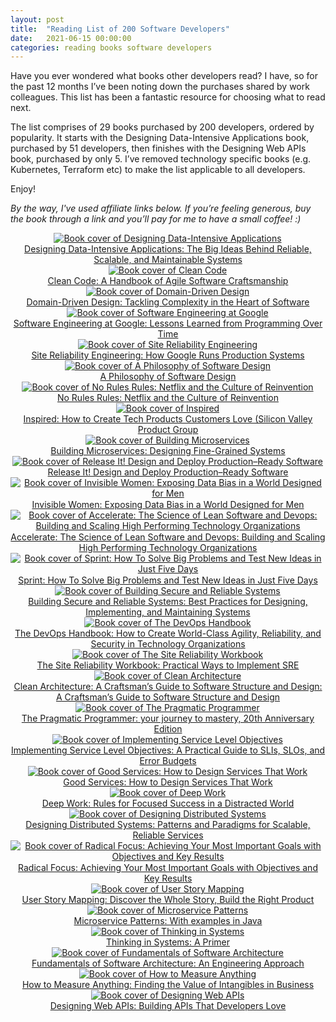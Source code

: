 ```yaml
---
layout: post
title:  "Reading List of 200 Software Developers"
date:   2021-06-15 00:00:00
categories: reading books software developers
---
```


Have you ever wondered what books other developers read? I have, so for the past 12 months I’ve been noting down the purchases shared by work colleagues. This list has been a fantastic resource for choosing what to read next.

The list comprises of 29 books purchased by 200 developers, ordered by popularity. It starts with the Designing Data-Intensive Applications book, purchased by 51 developers, then finishes with the Designing Web APIs book, purchased by only 5. I’ve removed technology specific books (e.g. Kubernetes, Terraform etc) to make the list applicable to all developers.

Enjoy!

_By the way, I've used affiliate links below. If you’re feeling generous, buy the book through a link and you’ll pay for me to have a small coffee! :)_

<div style="text-align:center">
  <a rel="sponsored" href="https://www.amazon.co.uk/Designing-Data-Intensive-Applications-Reliable-Maintainable/dp/1449373321?&amp;linkCode=li3&amp;tag=sketchingdev-21&amp;linkId=d96ee9ae390e63c77d1691c5c28f826a&amp;language=en_GB&amp;ref_=as_li_ss_il" target="_blank"><img border="0" alt="Book cover of Designing Data-Intensive Applications" src="//ws-eu.amazon-adsystem.com/widgets/q?_encoding=UTF8&amp;ASIN=1449373321&amp;Format=_SL250_&amp;ID=AsinImage&amp;MarketPlace=GB&amp;ServiceVersion=20070822&amp;WS=1&amp;tag=sketchingdev-21&amp;language=en_GB" /></a><img src="https://ir-uk.amazon-adsystem.com/e/ir?t=sketchingdev-21&amp;language=en_GB&amp;l=li3&amp;o=2&amp;a=1449373321" width="1" height="1" border="0" alt="" style="border:none !important; margin:0px !important;" />

  <div>
    <a rel="sponsored" href="https://www.amazon.co.uk/Designing-Data-Intensive-Applications-Reliable-Maintainable/dp/1449373321?&amp;linkCode=ll1&amp;tag=sketchingdev-21&amp;linkId=8bde9c782a6e33631ddbf74216bd8ae3&amp;language=en_GB&amp;ref_=as_li_ss_tl">Designing Data-Intensive Applications: The Big Ideas Behind Reliable, Scalable, and Maintainable Systems</a>
  </div>
</div>

<div class="ui hidden divider"></div>

<div style="text-align:center">
  <a rel="sponsored" href="https://www.amazon.co.uk/Clean-Code-Handbook-Software-Craftsmanship/dp/0132350882?&amp;linkCode=li3&amp;tag=sketchingdev-21&amp;linkId=1efc50142087036d8d29ee4550188788&amp;language=en_GB&amp;ref_=as_li_ss_il" target="_blank"><img border="0" alt="Book cover of Clean Code" src="//ws-eu.amazon-adsystem.com/widgets/q?_encoding=UTF8&amp;ASIN=0132350882&amp;Format=_SL250_&amp;ID=AsinImage&amp;MarketPlace=GB&amp;ServiceVersion=20070822&amp;WS=1&amp;tag=sketchingdev-21&amp;language=en_GB" /></a><img src="https://ir-uk.amazon-adsystem.com/e/ir?t=sketchingdev-21&amp;language=en_GB&amp;l=li3&amp;o=2&amp;a=0132350882" width="1" height="1" border="0" alt="" style="border:none !important; margin:0px !important;" />

  <div>
    <a rel="sponsored" href="https://www.amazon.co.uk/Clean-Code-Handbook-Software-Craftsmanship/dp/0132350882?&amp;linkCode=ll1&amp;tag=sketchingdev-21&amp;linkId=c67bd8e66e0b90bf7c105e025db3e266&amp;language=en_GB&amp;ref_=as_li_ss_tl">Clean Code: A Handbook of Agile Software Craftsmanship</a>
  </div>
</div>

<div class="ui hidden divider"></div>

<div style="text-align:center">
  <a rel="sponsored" href="https://www.amazon.co.uk/Domain-Driven-Design-Tackling-Complexity-Software/dp/0321125215?&amp;linkCode=li3&amp;tag=sketchingdev-21&amp;linkId=cf4dcd82f006c04036d39e104aaa6b56&amp;language=en_GB&amp;ref_=as_li_ss_il" target="_blank"><img border="0" alt="Book cover of Domain-Driven Design" src="//ws-eu.amazon-adsystem.com/widgets/q?_encoding=UTF8&amp;ASIN=0321125215&amp;Format=_SL250_&amp;ID=AsinImage&amp;MarketPlace=GB&amp;ServiceVersion=20070822&amp;WS=1&amp;tag=sketchingdev-21&amp;language=en_GB" /></a><img src="https://ir-uk.amazon-adsystem.com/e/ir?t=sketchingdev-21&amp;language=en_GB&amp;l=li3&amp;o=2&amp;a=0321125215" width="1" height="1" border="0" alt="" style="border:none !important; margin:0px !important;" />

  <div>
    <a rel="sponsored" href="https://www.amazon.co.uk/Domain-Driven-Design-Tackling-Complexity-Software/dp/0321125215?&amp;linkCode=ll1&amp;tag=sketchingdev-21&amp;linkId=85839db9e8c90f14a3b0642483bc3dc7&amp;language=en_GB&amp;ref_=as_li_ss_tl">Domain-Driven Design: Tackling Complexity in the Heart of Software</a>
  </div>
</div>

<div class="ui hidden divider"></div>

<div style="text-align:center">
  <a rel="sponsored" href="https://www.amazon.co.uk/Software-Engineering-Google-Lessons-Programming/dp/1492082791?&amp;linkCode=li3&amp;tag=sketchingdev-21&amp;linkId=ba88e287257dfb61dfe9aa20429c9814&amp;language=en_GB&amp;ref_=as_li_ss_il" target="_blank"><img border="0" alt="Book cover of Software Engineering at Google" src="//ws-eu.amazon-adsystem.com/widgets/q?_encoding=UTF8&amp;ASIN=1492082791&amp;Format=_SL250_&amp;ID=AsinImage&amp;MarketPlace=GB&amp;ServiceVersion=20070822&amp;WS=1&amp;tag=sketchingdev-21&amp;language=en_GB" /></a><img src="https://ir-uk.amazon-adsystem.com/e/ir?t=sketchingdev-21&amp;language=en_GB&amp;l=li3&amp;o=2&amp;a=1492082791" width="1" height="1" border="0" alt="" style="border:none !important; margin:0px !important;" />

  <div>
    <a rel="sponsored" href="https://www.amazon.co.uk/Software-Engineering-Google-Lessons-Programming/dp/1492082791?&amp;linkCode=ll1&amp;tag=sketchingdev-21&amp;linkId=5ac2a3ac7f3b4f580747dcd51c951745&amp;language=en_GB&amp;ref_=as_li_ss_tl">Software Engineering at Google: Lessons Learned from Programming Over Time</a>
  </div>
</div>

<div class="ui hidden divider"></div>

<div style="text-align:center">
  <a rel="sponsored" href="https://www.amazon.co.uk/Site-Reliability-Engineering-Betsy-Beyer/dp/149192912X?&amp;linkCode=li3&amp;tag=sketchingdev-21&amp;linkId=b85a73eea3b223bd939184c1160aea39&amp;language=en_GB&amp;ref_=as_li_ss_il" target="_blank"><img border="0" alt="Book cover of Site Reliability Engineering" src="//ws-eu.amazon-adsystem.com/widgets/q?_encoding=UTF8&amp;ASIN=149192912X&amp;Format=_SL250_&amp;ID=AsinImage&amp;MarketPlace=GB&amp;ServiceVersion=20070822&amp;WS=1&amp;tag=sketchingdev-21&amp;language=en_GB" /></a><img src="https://ir-uk.amazon-adsystem.com/e/ir?t=sketchingdev-21&amp;language=en_GB&amp;l=li3&amp;o=2&amp;a=149192912X" width="1" height="1" border="0" alt="" style="border:none !important; margin:0px !important;" />

  <div>
    <a rel="sponsored" href="https://www.amazon.co.uk/Site-Reliability-Engineering-Betsy-Beyer/dp/149192912X?&amp;linkCode=ll1&amp;tag=sketchingdev-21&amp;linkId=81af7dde9a85eb6e93b6c64357a1b6dc&amp;language=en_GB&amp;ref_=as_li_ss_tl">Site Reliability Engineering: How Google Runs Production Systems</a>
  </div>
</div>

<div class="ui hidden divider"></div>

<div style="text-align:center">
  <a rel="sponsored" href="https://www.amazon.co.uk/Philosophy-Software-Design-John-Ousterhout/dp/1732102201?&amp;linkCode=li3&amp;tag=sketchingdev-21&amp;linkId=d64e8aeb151328e59c03b954f2155d40&amp;language=en_GB&amp;ref_=as_li_ss_il" target="_blank"><img border="0" alt="Book cover of A Philosophy of Software Design" src="//ws-eu.amazon-adsystem.com/widgets/q?_encoding=UTF8&amp;ASIN=1732102201&amp;Format=_SL250_&amp;ID=AsinImage&amp;MarketPlace=GB&amp;ServiceVersion=20070822&amp;WS=1&amp;tag=sketchingdev-21&amp;language=en_GB" /></a><img src="https://ir-uk.amazon-adsystem.com/e/ir?t=sketchingdev-21&amp;language=en_GB&amp;l=li3&amp;o=2&amp;a=1732102201" width="1" height="1" border="0" alt="" style="border:none !important; margin:0px !important;" />

  <div>
    <a rel="sponsored" href="https://www.amazon.co.uk/Philosophy-Software-Design-John-Ousterhout/dp/1732102201?&amp;linkCode=ll1&amp;tag=sketchingdev-21&amp;linkId=0762d3b4ed29734e72640bf9ff1d4a43&amp;language=en_GB&amp;ref_=as_li_ss_tl">A Philosophy of Software Design</a>
  </div>
</div>

<div class="ui hidden divider"></div>

<div style="text-align:center">
  <a rel="sponsored" href="https://www.amazon.co.uk/No-Rules-Netflix-Culture-Reinvention/dp/1984877860?&amp;linkCode=li3&amp;tag=sketchingdev-21&amp;linkId=c78e3b7ce44f737cd4b6037a415974e5&amp;language=en_GB&amp;ref_=as_li_ss_il" target="_blank"><img border="0" alt="Book cover of No Rules Rules: Netflix and the Culture of Reinvention" src="//ws-eu.amazon-adsystem.com/widgets/q?_encoding=UTF8&amp;ASIN=1984877860&amp;Format=_SL250_&amp;ID=AsinImage&amp;MarketPlace=GB&amp;ServiceVersion=20070822&amp;WS=1&amp;tag=sketchingdev-21&amp;language=en_GB" /></a><img src="https://ir-uk.amazon-adsystem.com/e/ir?t=sketchingdev-21&amp;language=en_GB&amp;l=li3&amp;o=2&amp;a=1984877860" width="1" height="1" border="0" alt="" style="border:none !important; margin:0px !important;" />

  <div>
    <a rel="sponsored" href="https://www.amazon.co.uk/No-Rules-Netflix-Culture-Reinvention/dp/1984877860?&amp;linkCode=ll1&amp;tag=sketchingdev-21&amp;linkId=1520474905fbd78c3a0f6874b0690302&amp;language=en_GB&amp;ref_=as_li_ss_tl">No Rules Rules: Netflix and the Culture of Reinvention</a>
  </div>
</div>

<div class="ui hidden divider"></div>

<div style="text-align:center">
  <a rel="sponsored" href="https://www.amazon.co.uk/INSPIRED-Create-Tech-Products-Customers-ebook/dp/B077NRB36N?&amp;linkCode=li3&amp;tag=sketchingdev-21&amp;linkId=c7f8847b16a2d20f74127bdb29bd0976&amp;language=en_GB&amp;ref_=as_li_ss_il" target="_blank"><img border="0" alt="Book cover of Inspired" src="//ws-eu.amazon-adsystem.com/widgets/q?_encoding=UTF8&amp;ASIN=B077NRB36N&amp;Format=_SL250_&amp;ID=AsinImage&amp;MarketPlace=GB&amp;ServiceVersion=20070822&amp;WS=1&amp;tag=sketchingdev-21&amp;language=en_GB" /></a><img src="https://ir-uk.amazon-adsystem.com/e/ir?t=sketchingdev-21&amp;language=en_GB&amp;l=li3&amp;o=2&amp;a=B077NRB36N" width="1" height="1" border="0" alt="" style="border:none !important; margin:0px !important;" />

  <div>
    <a rel="sponsored" href="https://www.amazon.co.uk/INSPIRED-Create-Tech-Products-Customers-ebook/dp/B077NRB36N?&amp;linkCode=ll1&amp;tag=sketchingdev-21&amp;linkId=24cec021b5eba6775cf257c06af478b1&amp;language=en_GB&amp;ref_=as_li_ss_tl">Inspired: How to Create Tech Products Customers Love (Silicon Valley Product Group</a>
  </div>
</div>

<div class="ui hidden divider"></div>

<div style="text-align:center">
  <a rel="sponsored" href="https://www.amazon.co.uk/Building-Microservices-Sam-Newman/dp/1491950358?&amp;linkCode=li3&amp;tag=sketchingdev-21&amp;linkId=97edd037fa382f8938eb3a8014017d23&amp;language=en_GB&amp;ref_=as_li_ss_il" target="_blank"><img border="0" alt="Book cover of Building Microservices" src="//ws-eu.amazon-adsystem.com/widgets/q?_encoding=UTF8&amp;ASIN=1491950358&amp;Format=_SL250_&amp;ID=AsinImage&amp;MarketPlace=GB&amp;ServiceVersion=20070822&amp;WS=1&amp;tag=sketchingdev-21&amp;language=en_GB" /></a><img src="https://ir-uk.amazon-adsystem.com/e/ir?t=sketchingdev-21&amp;language=en_GB&amp;l=li3&amp;o=2&amp;a=1491950358" width="1" height="1" border="0" alt="" style="border:none !important; margin:0px !important;" />

  <div>
    <a rel="sponsored" href="https://www.amazon.co.uk/Building-Microservices-Sam-Newman/dp/1491950358?&amp;linkCode=ll1&amp;tag=sketchingdev-21&amp;linkId=9aefe3175c824a0890b40ff4b68637e2&amp;language=en_GB&amp;ref_=as_li_ss_tl">Building Microservices: Designing Fine-Grained Systems</a>
  </div>
</div>

<div class="ui hidden divider"></div>

<div style="text-align:center">
  <a rel="sponsored" href="https://www.amazon.co.uk/Release-Design-Deploy-Production-Ready-Software/dp/1680502395?dchild=1&amp;keywords=Release-Design-Deploy-Production-Ready-Software&amp;qid=1623665987&amp;sr=8-1&amp;linkCode=li3&amp;tag=sketchingdev-21&amp;linkId=e4c42bca64c34eefe22788491a04a90e&amp;language=en_GB&amp;ref_=as_li_ss_il" target="_blank"><img border="0" alt="Book cover of Release It! Design and Deploy Production–Ready Software" src="//ws-eu.amazon-adsystem.com/widgets/q?_encoding=UTF8&amp;ASIN=1680502395&amp;Format=_SL250_&amp;ID=AsinImage&amp;MarketPlace=GB&amp;ServiceVersion=20070822&amp;WS=1&amp;tag=sketchingdev-21&amp;language=en_GB" /></a><img src="https://ir-uk.amazon-adsystem.com/e/ir?t=sketchingdev-21&amp;language=en_GB&amp;l=li3&amp;o=2&amp;a=1680502395" width="1" height="1" border="0" alt="" style="border:none !important; margin:0px !important;" />

  <div>
    <a rel="sponsored" href="https://www.amazon.co.uk/Release-Design-Deploy-Production-Ready-Software/dp/1680502395?dchild=1&amp;keywords=Release-Design-Deploy-Production-Ready-Software&amp;qid=1623665987&amp;sr=8-1&amp;linkCode=ll1&amp;tag=sketchingdev-21&amp;linkId=308516d41848ad8c4f23e9f2b8f4c950&amp;language=en_GB&amp;ref_=as_li_ss_tl">Release It! Design and Deploy Production–Ready Software</a>
  </div>
</div>

<div class="ui hidden divider"></div>

<div style="text-align:center">
  <a rel="sponsored" href="https://www.amazon.co.uk/Invisible-Women-Exposing-World-Designed/dp/1784706280?_encoding=UTF8&amp;qid=&amp;sr=&amp;linkCode=li3&amp;tag=sketchingdev-21&amp;linkId=7b40e827d32a82b96c4404e8afb4eb1f&amp;language=en_GB&amp;ref_=as_li_ss_il" target="_blank"><img border="0" alt="Book cover of Invisible Women: Exposing Data Bias in a World Designed for Men" src="//ws-eu.amazon-adsystem.com/widgets/q?_encoding=UTF8&amp;ASIN=1784706280&amp;Format=_SL250_&amp;ID=AsinImage&amp;MarketPlace=GB&amp;ServiceVersion=20070822&amp;WS=1&amp;tag=sketchingdev-21&amp;language=en_GB" /></a><img src="https://ir-uk.amazon-adsystem.com/e/ir?t=sketchingdev-21&amp;language=en_GB&amp;l=li3&amp;o=2&amp;a=1784706280" width="1" height="1" border="0" alt="" style="border:none !important; margin:0px !important;" />

  <div>
    <a rel="sponsored" href="https://www.amazon.co.uk/Invisible-Women-Exposing-World-Designed/dp/1784706280?_encoding=UTF8&amp;qid=&amp;sr=&amp;linkCode=ll1&amp;tag=sketchingdev-21&amp;linkId=fee5824a48c92c552a479446be5aa1a1&amp;language=en_GB&amp;ref_=as_li_ss_tl">Invisible Women: Exposing Data Bias in a World Designed for Men</a>
  </div>
</div>

<div class="ui hidden divider"></div>

<div style="text-align:center">
  <a rel="sponsored" href="https://www.amazon.co.uk/Accelerate-Software-Performing-Technology-Organizations/dp/1942788339?&amp;linkCode=li3&amp;tag=sketchingdev-21&amp;linkId=a791e992ef86f3dcca44b6de141a78a8&amp;language=en_GB&amp;ref_=as_li_ss_il" target="_blank"><img border="0" alt="Book cover of Accelerate: The Science of Lean Software and Devops: Building and Scaling High Performing Technology Organizations" src="//ws-eu.amazon-adsystem.com/widgets/q?_encoding=UTF8&amp;ASIN=1942788339&amp;Format=_SL250_&amp;ID=AsinImage&amp;MarketPlace=GB&amp;ServiceVersion=20070822&amp;WS=1&amp;tag=sketchingdev-21&amp;language=en_GB" /></a><img src="https://ir-uk.amazon-adsystem.com/e/ir?t=sketchingdev-21&amp;language=en_GB&amp;l=li3&amp;o=2&amp;a=1942788339" width="1" height="1" border="0" alt="" style="border:none !important; margin:0px !important;" />

  <div>
    <a rel="sponsored" href="https://www.amazon.co.uk/Accelerate-Software-Performing-Technology-Organizations/dp/1942788339?&amp;linkCode=ll1&amp;tag=sketchingdev-21&amp;linkId=3da9e6c21d3ead3f125acdf9eb99e504&amp;language=en_GB&amp;ref_=as_li_ss_tl">Accelerate: The Science of Lean Software and Devops: Building and Scaling High Performing Technology Organizations</a>
  </div>
</div>

<div class="ui hidden divider"></div>

<div style="text-align:center">
  <a rel="sponsored" href="https://www.amazon.co.uk/Sprint-Solve-Problems-Test-Ideas/dp/0593076117?&amp;linkCode=li3&amp;tag=sketchingdev-21&amp;linkId=72e99318d509322bbeeff15a74a447d5&amp;language=en_GB&amp;ref_=as_li_ss_il" target="_blank"><img border="0" alt="Book cover of Sprint: How To Solve Big Problems and Test New Ideas in Just Five Days" src="//ws-eu.amazon-adsystem.com/widgets/q?_encoding=UTF8&amp;ASIN=0593076117&amp;Format=_SL250_&amp;ID=AsinImage&amp;MarketPlace=GB&amp;ServiceVersion=20070822&amp;WS=1&amp;tag=sketchingdev-21&amp;language=en_GB" /></a><img src="https://ir-uk.amazon-adsystem.com/e/ir?t=sketchingdev-21&amp;language=en_GB&amp;l=li3&amp;o=2&amp;a=0593076117" width="1" height="1" border="0" alt="" style="border:none !important; margin:0px !important;" />

  <div>
    <a rel="sponsored" href="https://www.amazon.co.uk/Sprint-Solve-Problems-Test-Ideas/dp/0593076117?&amp;linkCode=ll1&amp;tag=sketchingdev-21&amp;linkId=9b80d47be4ebd296ee87d50b00ea386b&amp;language=en_GB&amp;ref_=as_li_ss_tl">Sprint: How To Solve Big Problems and Test New Ideas in Just Five Days</a>
  </div>
</div>

<div class="ui hidden divider"></div>

<div style="text-align:center">
  <a rel="sponsored" href="https://www.amazon.co.uk/Building-Secure-Reliable-Systems-Practices/dp/1492083127?&amp;linkCode=li3&amp;tag=sketchingdev-21&amp;linkId=57e9f485546a0d7fdc42480d457169f6&amp;language=en_GB&amp;ref_=as_li_ss_il" target="_blank"><img border="0" alt="Book cover of Building Secure and Reliable Systems" src="//ws-eu.amazon-adsystem.com/widgets/q?_encoding=UTF8&amp;ASIN=1492083127&amp;Format=_SL250_&amp;ID=AsinImage&amp;MarketPlace=GB&amp;ServiceVersion=20070822&amp;WS=1&amp;tag=sketchingdev-21&amp;language=en_GB" /></a><img src="https://ir-uk.amazon-adsystem.com/e/ir?t=sketchingdev-21&amp;language=en_GB&amp;l=li3&amp;o=2&amp;a=1492083127" width="1" height="1" border="0" alt="" style="border:none !important; margin:0px !important;" />

  <div>
    <a rel="sponsored" href="https://www.amazon.co.uk/Building-Secure-Reliable-Systems-Practices/dp/1492083127?&amp;linkCode=ll1&amp;tag=sketchingdev-21&amp;linkId=d080dd98c5af6f849dd957f86afb8311&amp;language=en_GB&amp;ref_=as_li_ss_tl">Building Secure and Reliable Systems: Best Practices for Designing, Implementing, and Maintaining Systems</a>
  </div>
</div>

<div class="ui hidden divider"></div>

<div style="text-align:center">
  <a rel="sponsored" href="https://www.amazon.co.uk/DevOps-Handbook-World-Class-Reliability-Organizations-ebook/dp/B01M9ASFQ3?&amp;linkCode=li3&amp;tag=sketchingdev-21&amp;linkId=0c496498d54d41e58952b75bc826f890&amp;language=en_GB&amp;ref_=as_li_ss_il" target="_blank"><img border="0" alt="Book cover of The DevOps Handbook" src="//ws-eu.amazon-adsystem.com/widgets/q?_encoding=UTF8&amp;ASIN=B01M9ASFQ3&amp;Format=_SL250_&amp;ID=AsinImage&amp;MarketPlace=GB&amp;ServiceVersion=20070822&amp;WS=1&amp;tag=sketchingdev-21&amp;language=en_GB" /></a><img src="https://ir-uk.amazon-adsystem.com/e/ir?t=sketchingdev-21&amp;language=en_GB&amp;l=li3&amp;o=2&amp;a=B01M9ASFQ3" width="1" height="1" border="0" alt="" style="border:none !important; margin:0px !important;" />

  <div>
    <a rel="sponsored" href="https://www.amazon.co.uk/DevOps-Handbook-World-Class-Reliability-Organizations-ebook/dp/B01M9ASFQ3?&amp;linkCode=ll1&amp;tag=sketchingdev-21&amp;linkId=2b25ba3135169b1cec70d40e69f2b2f0&amp;language=en_GB&amp;ref_=as_li_ss_tl">The DevOps Handbook: How to Create World-Class Agility, Reliability, and Security in Technology Organizations</a>
  </div>
</div>

<div class="ui hidden divider"></div>

<div style="text-align:center">
  <a rel="sponsored" href="https://www.amazon.co.uk/Site-Reliability-Workbook-Practical-Implement/dp/1492029505?&amp;linkCode=li3&amp;tag=sketchingdev-21&amp;linkId=3428bfd1a009df068c31c5e3f30e1915&amp;language=en_GB&amp;ref_=as_li_ss_il" target="_blank"><img border="0" alt="Book cover of The Site Reliability Workbook" src="//ws-eu.amazon-adsystem.com/widgets/q?_encoding=UTF8&amp;ASIN=1492029505&amp;Format=_SL250_&amp;ID=AsinImage&amp;MarketPlace=GB&amp;ServiceVersion=20070822&amp;WS=1&amp;tag=sketchingdev-21&amp;language=en_GB" /></a><img src="https://ir-uk.amazon-adsystem.com/e/ir?t=sketchingdev-21&amp;language=en_GB&amp;l=li3&amp;o=2&amp;a=1492029505" width="1" height="1" border="0" alt="" style="border:none !important; margin:0px !important;" />

  <div>
     <a rel="sponsored" href="https://www.amazon.co.uk/Site-Reliability-Workbook-Practical-Implement/dp/1492029505?&amp;linkCode=ll1&amp;tag=sketchingdev-21&amp;linkId=9d00872473cf2de9681c6d83669b67f7&amp;language=en_GB&amp;ref_=as_li_ss_tl">The Site Reliability Workbook: Practical Ways to Implement SRE</a>
  </div>
</div>

<div class="ui hidden divider"></div>

<div style="text-align:center">
  <a rel="sponsored" href="https://www.amazon.co.uk/Clean-Architecture-Craftsmans-Software-Structure/dp/0134494164?&amp;linkCode=li3&amp;tag=sketchingdev-21&amp;linkId=8fc178edfc181a94ad620ef48d1afbf3&amp;language=en_GB&amp;ref_=as_li_ss_il" target="_blank"><img border="0" alt="Book cover of Clean Architecture" src="//ws-eu.amazon-adsystem.com/widgets/q?_encoding=UTF8&amp;ASIN=0134494164&amp;Format=_SL250_&amp;ID=AsinImage&amp;MarketPlace=GB&amp;ServiceVersion=20070822&amp;WS=1&amp;tag=sketchingdev-21&amp;language=en_GB" /></a><img src="https://ir-uk.amazon-adsystem.com/e/ir?t=sketchingdev-21&amp;language=en_GB&amp;l=li3&amp;o=2&amp;a=0134494164" width="1" height="1" border="0" alt="" style="border:none !important; margin:0px !important;" />

  <div>
     <a rel="sponsored" href="https://www.amazon.co.uk/Clean-Architecture-Craftsmans-Software-Structure/dp/0134494164?&amp;linkCode=ll1&amp;tag=sketchingdev-21&amp;linkId=5684ee8619c4b340409d5ef434b88786&amp;language=en_GB&amp;ref_=as_li_ss_tl">Clean Architecture: A Craftsman’s Guide to Software Structure and Design: A Craftsman’s Guide to Software Structure and Design</a>
  </div>
</div>

<div class="ui hidden divider"></div>

<div style="text-align:center">
  <a rel="sponsored" href="https://www.amazon.co.uk/Pragmatic-Programmer-journey-mastery-Anniversary/dp/0135957052?&amp;linkCode=li3&amp;tag=sketchingdev-21&amp;linkId=3f80c3c4e4c209517f5e9ca4d4e698db&amp;language=en_GB&amp;ref_=as_li_ss_il" target="_blank"><img border="0" alt="Book cover of The Pragmatic Programmer" src="//ws-eu.amazon-adsystem.com/widgets/q?_encoding=UTF8&amp;ASIN=0135957052&amp;Format=_SL250_&amp;ID=AsinImage&amp;MarketPlace=GB&amp;ServiceVersion=20070822&amp;WS=1&amp;tag=sketchingdev-21&amp;language=en_GB" /></a><img src="https://ir-uk.amazon-adsystem.com/e/ir?t=sketchingdev-21&amp;language=en_GB&amp;l=li3&amp;o=2&amp;a=0135957052" width="1" height="1" border="0" alt="" style="border:none !important; margin:0px !important;" />

  <div>
     <a rel="sponsored" href="https://www.amazon.co.uk/Pragmatic-Programmer-journey-mastery-Anniversary/dp/0135957052?&amp;linkCode=ll1&amp;tag=sketchingdev-21&amp;linkId=440747ef0abd180130fe008f4bedee65&amp;language=en_GB&amp;ref_=as_li_ss_tl">The Pragmatic Programmer: your journey to mastery, 20th Anniversary Edition</a>
  </div>
</div>

<div class="ui hidden divider"></div>

<div style="text-align:center">
  <a rel="sponsored" href="https://www.amazon.co.uk/Implementing-Service-Level-Objectives-Practical/dp/1492076813?&amp;linkCode=li3&amp;tag=sketchingdev-21&amp;linkId=400082e2c00d07b062a792082da7cbf8&amp;language=en_GB&amp;ref_=as_li_ss_il" target="_blank"><img border="0" alt="Book cover of Implementing Service Level Objectives" src="//ws-eu.amazon-adsystem.com/widgets/q?_encoding=UTF8&amp;ASIN=1492076813&amp;Format=_SL250_&amp;ID=AsinImage&amp;MarketPlace=GB&amp;ServiceVersion=20070822&amp;WS=1&amp;tag=sketchingdev-21&amp;language=en_GB" /></a><img src="https://ir-uk.amazon-adsystem.com/e/ir?t=sketchingdev-21&amp;language=en_GB&amp;l=li3&amp;o=2&amp;a=1492076813" width="1" height="1" border="0" alt="" style="border:none !important; margin:0px !important;" />

  <div>
     <a rel="sponsored" href="https://www.amazon.co.uk/Implementing-Service-Level-Objectives-Practical/dp/1492076813?&amp;linkCode=ll1&amp;tag=sketchingdev-21&amp;linkId=68b992cd202971817376dd738aaf3218&amp;language=en_GB&amp;ref_=as_li_ss_tl">Implementing Service Level Objectives: A Practical Guide to SLIs, SLOs, and Error Budgets</a>
  </div>
</div>

<div class="ui hidden divider"></div>

<div style="text-align:center">
  <a rel="sponsored" href="https://www.amazon.co.uk/Good-Services-Decoding-Mystery-Service/dp/9063695438?&amp;linkCode=li3&amp;tag=sketchingdev-21&amp;linkId=9e36930abdb2979ab9d935842db9ae68&amp;language=en_GB&amp;ref_=as_li_ss_il" target="_blank"><img border="0" alt="Book cover of Good Services: How to Design Services That Work" src="//ws-eu.amazon-adsystem.com/widgets/q?_encoding=UTF8&amp;ASIN=9063695438&amp;Format=_SL250_&amp;ID=AsinImage&amp;MarketPlace=GB&amp;ServiceVersion=20070822&amp;WS=1&amp;tag=sketchingdev-21&amp;language=en_GB" /></a><img src="https://ir-uk.amazon-adsystem.com/e/ir?t=sketchingdev-21&amp;language=en_GB&amp;l=li3&amp;o=2&amp;a=9063695438" width="1" height="1" border="0" alt="" style="border:none !important; margin:0px !important;" />

  <div>
     <a rel="sponsored" href="https://www.amazon.co.uk/Good-Services-Decoding-Mystery-Service/dp/9063695438?&amp;linkCode=ll1&amp;tag=sketchingdev-21&amp;linkId=5a8eb536cb6795a7830b3f246e72ed1e&amp;language=en_GB&amp;ref_=as_li_ss_tl">Good Services: How to Design Services That Work</a>
  </div>
</div>

<div class="ui hidden divider"></div>

<div style="text-align:center">
  <a rel="sponsored" href="https://www.amazon.co.uk/Deep-Work-Focused-Success-Distracted/dp/0349411905?&amp;linkCode=li3&amp;tag=sketchingdev-21&amp;linkId=a04ff0edb427247207f8f03e672603b1&amp;language=en_GB&amp;ref_=as_li_ss_il" target="_blank"><img border="0" alt="Book cover of Deep Work" src="//ws-eu.amazon-adsystem.com/widgets/q?_encoding=UTF8&amp;ASIN=0349411905&amp;Format=_SL250_&amp;ID=AsinImage&amp;MarketPlace=GB&amp;ServiceVersion=20070822&amp;WS=1&amp;tag=sketchingdev-21&amp;language=en_GB" /></a><img src="https://ir-uk.amazon-adsystem.com/e/ir?t=sketchingdev-21&amp;language=en_GB&amp;l=li3&amp;o=2&amp;a=0349411905" width="1" height="1" border="0" alt="" style="border:none !important; margin:0px !important;" />

  <div>
     <a rel="sponsored" href="https://www.amazon.co.uk/Deep-Work-Focused-Success-Distracted/dp/0349411905?&amp;linkCode=ll1&amp;tag=sketchingdev-21&amp;linkId=85987b0655c2937b015e0a2df68926ff&amp;language=en_GB&amp;ref_=as_li_ss_tl">Deep Work: Rules for Focused Success in a Distracted World</a>
  </div>
</div>

<div class="ui hidden divider"></div>

<div style="text-align:center">
  <a rel="sponsored" href="https://www.amazon.co.uk/Designing-Distributed-Systems-Brendan-Burns/dp/1491983647?&amp;linkCode=li3&amp;tag=sketchingdev-21&amp;linkId=f34fb8578a9d3395b1593c628a8e18ea&amp;language=en_GB&amp;ref_=as_li_ss_il" target="_blank"><img border="0" alt="Book cover of Designing Distributed Systems" src="//ws-eu.amazon-adsystem.com/widgets/q?_encoding=UTF8&amp;ASIN=1491983647&amp;Format=_SL250_&amp;ID=AsinImage&amp;MarketPlace=GB&amp;ServiceVersion=20070822&amp;WS=1&amp;tag=sketchingdev-21&amp;language=en_GB" /></a><img src="https://ir-uk.amazon-adsystem.com/e/ir?t=sketchingdev-21&amp;language=en_GB&amp;l=li3&amp;o=2&amp;a=1491983647" width="1" height="1" border="0" alt="" style="border:none !important; margin:0px !important;" />

  <div>
     <a rel="sponsored" href="https://www.amazon.co.uk/Designing-Distributed-Systems-Brendan-Burns/dp/1491983647?&amp;linkCode=ll1&amp;tag=sketchingdev-21&amp;linkId=7289eede6a14c9aeb06f09183c432c0f&amp;language=en_GB&amp;ref_=as_li_ss_tl">Designing Distributed Systems: Patterns and Paradigms for Scalable, Reliable Services</a>
  </div>
</div>

<div class="ui hidden divider"></div>

<div style="text-align:center">
  <a rel="sponsored" href="https://www.amazon.co.uk/Radical-Focus-Achieving-Important-Objectives/dp/0996006087?&amp;linkCode=li3&amp;tag=sketchingdev-21&amp;linkId=f01b7ddbc6a56c4845581f7a05e15384&amp;language=en_GB&amp;ref_=as_li_ss_il" target="_blank"><img border="0" alt="Book cover of Radical Focus: Achieving Your Most Important Goals with Objectives and Key Results" src="//ws-eu.amazon-adsystem.com/widgets/q?_encoding=UTF8&amp;ASIN=0996006087&amp;Format=_SL250_&amp;ID=AsinImage&amp;MarketPlace=GB&amp;ServiceVersion=20070822&amp;WS=1&amp;tag=sketchingdev-21&amp;language=en_GB" /></a><img src="https://ir-uk.amazon-adsystem.com/e/ir?t=sketchingdev-21&amp;language=en_GB&amp;l=li3&amp;o=2&amp;a=0996006087" width="1" height="1" border="0" alt="" style="border:none !important; margin:0px !important;" />

  <div>
     <a rel="sponsored" href="https://www.amazon.co.uk/Radical-Focus-Achieving-Important-Objectives/dp/0996006087?&amp;linkCode=ll1&amp;tag=sketchingdev-21&amp;linkId=273b0f929c18fced7f05b725a379890a&amp;language=en_GB&amp;ref_=as_li_ss_tl">Radical Focus: Achieving Your Most Important Goals with Objectives and Key Results</a>
  </div>
</div>

<div class="ui hidden divider"></div>

<div style="text-align:center">
  <a rel="sponsored" href="https://www.amazon.co.uk/User-Story-Mapping-Discover-Product/dp/1491904909?&amp;linkCode=li3&amp;tag=sketchingdev-21&amp;linkId=f800f098db31cf902b830af428f7187e&amp;language=en_GB&amp;ref_=as_li_ss_il" target="_blank"><img border="0" alt="Book cover of User Story Mapping" src="//ws-eu.amazon-adsystem.com/widgets/q?_encoding=UTF8&amp;ASIN=1491904909&amp;Format=_SL250_&amp;ID=AsinImage&amp;MarketPlace=GB&amp;ServiceVersion=20070822&amp;WS=1&amp;tag=sketchingdev-21&amp;language=en_GB" /></a><img src="https://ir-uk.amazon-adsystem.com/e/ir?t=sketchingdev-21&amp;language=en_GB&amp;l=li3&amp;o=2&amp;a=1491904909" width="1" height="1" border="0" alt="" style="border:none !important; margin:0px !important;" />

  <div>
     <a rel="sponsored" href="https://www.amazon.co.uk/User-Story-Mapping-Discover-Product/dp/1491904909?&amp;linkCode=ll1&amp;tag=sketchingdev-21&amp;linkId=4973210a82f19701a2852a10eec2a05b&amp;language=en_GB&amp;ref_=as_li_ss_tl">User Story Mapping: Discover the Whole Story, Build the Right Product</a>
  </div>
</div>

<div class="ui hidden divider"></div>

<div style="text-align:center">
  <a rel="sponsored" href="https://www.amazon.co.uk/Microservice-Patterns-examples-Chris-Richardson/dp/1617294543?&amp;linkCode=li3&amp;tag=sketchingdev-21&amp;linkId=b2a66aa06d49b32854c484424f3a0392&amp;language=en_GB&amp;ref_=as_li_ss_il" target="_blank"><img border="0" alt="Book cover of Microservice Patterns" src="//ws-eu.amazon-adsystem.com/widgets/q?_encoding=UTF8&amp;ASIN=1617294543&amp;Format=_SL250_&amp;ID=AsinImage&amp;MarketPlace=GB&amp;ServiceVersion=20070822&amp;WS=1&amp;tag=sketchingdev-21&amp;language=en_GB" /></a><img src="https://ir-uk.amazon-adsystem.com/e/ir?t=sketchingdev-21&amp;language=en_GB&amp;l=li3&amp;o=2&amp;a=1617294543" width="1" height="1" border="0" alt="" style="border:none !important; margin:0px !important;" />

  <div>
     <a rel="sponsored" href="https://www.amazon.co.uk/Microservice-Patterns-examples-Chris-Richardson/dp/1617294543?&amp;linkCode=ll1&amp;tag=sketchingdev-21&amp;linkId=842d85c189202fa2bb4e7a1da4044d4d&amp;language=en_GB&amp;ref_=as_li_ss_tl">Microservice Patterns: With examples in Java</a>
  </div>
</div>

<div class="ui hidden divider"></div>

<div style="text-align:center">
  <a rel="sponsored" href="https://www.amazon.co.uk/Thinking-in-Systems-A-Primer/dp/B07FWCT1ZD?&amp;linkCode=li3&amp;tag=sketchingdev-21&amp;linkId=7d5e27be959db45c2d4b843252a385a9&amp;language=en_GB&amp;ref_=as_li_ss_il" target="_blank"><img border="0" alt="Book cover of Thinking in Systems" src="//ws-eu.amazon-adsystem.com/widgets/q?_encoding=UTF8&amp;ASIN=B07FWCT1ZD&amp;Format=_SL250_&amp;ID=AsinImage&amp;MarketPlace=GB&amp;ServiceVersion=20070822&amp;WS=1&amp;tag=sketchingdev-21&amp;language=en_GB" /></a><img src="https://ir-uk.amazon-adsystem.com/e/ir?t=sketchingdev-21&amp;language=en_GB&amp;l=li3&amp;o=2&amp;a=B07FWCT1ZD" width="1" height="1" border="0" alt="" style="border:none !important; margin:0px !important;" />

  <div>
     <a rel="sponsored" href="https://www.amazon.co.uk/Thinking-in-Systems-A-Primer/dp/B07FWCT1ZD?&amp;linkCode=ll1&amp;tag=sketchingdev-21&amp;linkId=937cb7390b419a3e6f0bb08934680fbe&amp;language=en_GB&amp;ref_=as_li_ss_tl">Thinking in Systems: A Primer</a>
  </div>
</div>

<div class="ui hidden divider"></div>

<div style="text-align:center">
  <a rel="sponsored" href="https://www.amazon.co.uk/Fundamentals-Software-Architecture-Comprehensive-Characteristics/dp/1492043451?&amp;linkCode=li3&amp;tag=sketchingdev-21&amp;linkId=895db6263797eea260ddc276ee083d5b&amp;language=en_GB&amp;ref_=as_li_ss_il" target="_blank"><img border="0" alt="Book cover of Fundamentals of Software Architecture" src="//ws-eu.amazon-adsystem.com/widgets/q?_encoding=UTF8&amp;ASIN=1492043451&amp;Format=_SL250_&amp;ID=AsinImage&amp;MarketPlace=GB&amp;ServiceVersion=20070822&amp;WS=1&amp;tag=sketchingdev-21&amp;language=en_GB" /></a><img src="https://ir-uk.amazon-adsystem.com/e/ir?t=sketchingdev-21&amp;language=en_GB&amp;l=li3&amp;o=2&amp;a=1492043451" width="1" height="1" border="0" alt="" style="border:none !important; margin:0px !important;" />

  <div>
     <a rel="sponsored" href="https://www.amazon.co.uk/Fundamentals-Software-Architecture-Comprehensive-Characteristics/dp/1492043451?&amp;linkCode=ll1&amp;tag=sketchingdev-21&amp;linkId=6af1144abaf195dab8bdc93d7f721d6f&amp;language=en_GB&amp;ref_=as_li_ss_tl">Fundamentals of Software Architecture: An Engineering Approach</a>
  </div>
</div>

<div class="ui hidden divider"></div>

<div style="text-align:center">
  <a rel="sponsored" href="https://www.amazon.co.uk/How-Measure-Anything-Intangibles-Business/dp/1118539273?&amp;linkCode=li3&amp;tag=sketchingdev-21&amp;linkId=173bc0e9a2f070382507ce7b373fcd33&amp;language=en_GB&amp;ref_=as_li_ss_il" target="_blank"><img border="0" alt="Book cover of How to Measure Anything" src="//ws-eu.amazon-adsystem.com/widgets/q?_encoding=UTF8&amp;ASIN=1118539273&amp;Format=_SL250_&amp;ID=AsinImage&amp;MarketPlace=GB&amp;ServiceVersion=20070822&amp;WS=1&amp;tag=sketchingdev-21&amp;language=en_GB" /></a><img src="https://ir-uk.amazon-adsystem.com/e/ir?t=sketchingdev-21&amp;language=en_GB&amp;l=li3&amp;o=2&amp;a=1118539273" width="1" height="1" border="0" alt="" style="border:none !important; margin:0px !important;" />

  <div>
     <a rel="sponsored" href="https://www.amazon.co.uk/How-Measure-Anything-Intangibles-Business/dp/1118539273?&amp;linkCode=ll1&amp;tag=sketchingdev-21&amp;linkId=84051816222505f7105c6126d5c4fec1&amp;language=en_GB&amp;ref_=as_li_ss_tl">How to Measure Anything: Finding the Value of Intangibles in Business</a>
  </div>
</div>

<div class="ui hidden divider"></div>

<div style="text-align:center">
  <a rel="sponsored" href="https://www.amazon.co.uk/Designing-Web-APIs-Building-Developers/dp/1492026921?&amp;linkCode=li3&amp;tag=sketchingdev-21&amp;linkId=8b66b30dd75ecfcfe6e0a284bffff449&amp;language=en_GB&amp;ref_=as_li_ss_il" target="_blank"><img border="0" alt="Book cover of Designing Web APIs" src="//ws-eu.amazon-adsystem.com/widgets/q?_encoding=UTF8&amp;ASIN=1492026921&amp;Format=_SL250_&amp;ID=AsinImage&amp;MarketPlace=GB&amp;ServiceVersion=20070822&amp;WS=1&amp;tag=sketchingdev-21&amp;language=en_GB" /></a><img src="https://ir-uk.amazon-adsystem.com/e/ir?t=sketchingdev-21&amp;language=en_GB&amp;l=li3&amp;o=2&amp;a=1492026921" width="1" height="1" border="0" alt="" style="border:none !important; margin:0px !important;" />

  <div>
     <a rel="sponsored" href="https://www.amazon.co.uk/Designing-Web-APIs-Building-Developers/dp/1492026921?&amp;linkCode=ll1&amp;tag=sketchingdev-21&amp;linkId=c07ee63a9293469ea99bdfe4d37e4c76&amp;language=en_GB&amp;ref_=as_li_ss_tl">Designing Web APIs: Building APIs That Developers Love</a>
  </div>
</div>
